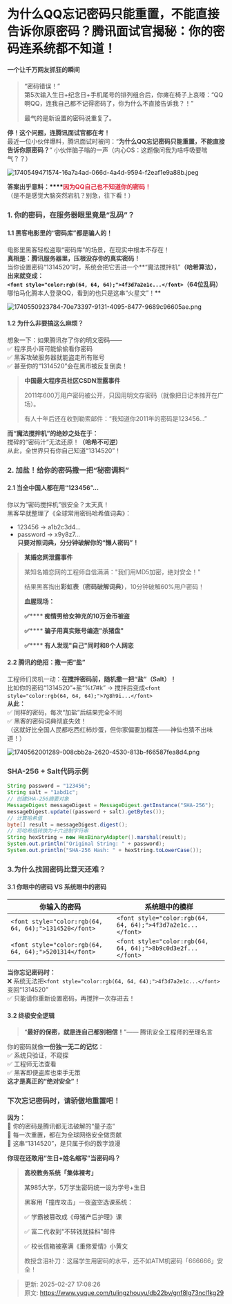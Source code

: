 # 为什么QQ忘记密码只能重置，不能直接告诉你原密码？腾讯面试官揭秘：你的密码连系统都不知道！

#### **<font style="color:rgb(64, 64, 64);">一个让千万网友抓狂的瞬间</font>**
> <font style="color:rgb(64, 64, 64);">“密码错误！”</font><font style="color:rgb(64, 64, 64);">  
</font><font style="color:rgb(64, 64, 64);">第5次输入生日+纪念日+手机尾号的排列组合后，你瘫在椅子上哀嚎：“QQ啊QQ，连我自己都不记得密码了，你为什么不直接告诉我？！”</font>
>
> <font style="color:rgb(64, 64, 64);">最气的是新设置的密码说重复了。</font>
>

**<font style="color:rgb(64, 64, 64);">停！这个问题，连腾讯面试官都在考！</font>**  
<font style="color:rgb(64, 64, 64);">最近一位小伙伴爆料，腾讯面试时被问：“</font>**<font style="color:rgb(64, 64, 64);">为什么QQ忘记密码只能重置，不能直接告诉你原密码？</font>**<font style="color:rgb(64, 64, 64);">”  </font><font style="color:rgb(64, 64, 64);">小伙伴脑子嗡的一声（</font><font style="color:rgb(64, 64, 64);">内心OS：这题像问我为啥呼吸要喘气？？</font><font style="color:rgb(64, 64, 64);">）</font>

![1740549471574-16a7a4ad-066d-4a4d-9594-f2eaf1e9a88b.jpeg](./img/fpxwX88YdWAdZAa2/1740549471574-16a7a4ad-066d-4a4d-9594-f2eaf1e9a88b-842647.jpeg)

**<font style="color:rgb(64, 64, 64);">答案出乎意料：</font>****<font style="color:#DF2A3F;">因为QQ自己也不知道你的密码！</font>**  
<font style="color:rgb(64, 64, 64);">（是不是感觉大脑突然宕机？别急，往下看！）</font>

### **<font style="color:rgb(64, 64, 64);">1. 你的密码，在服务器眼里竟是“乱码”？</font>**
#### **<font style="color:rgb(64, 64, 64);">1.1 黑客电影里的“密码库”都是骗人的！</font>**
<font style="color:rgb(64, 64, 64);">电影里黑客轻松盗取“密码库”的场景，在现实中根本不存在！</font><font style="color:rgb(64, 64, 64);">  
</font>**<font style="color:rgb(64, 64, 64);">真相是：腾讯服务器里，压根没存你的真实密码！</font>**<font style="color:rgb(64, 64, 64);">  
</font><font style="color:rgb(64, 64, 64);">当你设置密码“1314520”时，系统会把它丢进一个**“魔法搅拌机”**（哈希算法），出来就变成：</font><font style="color:rgb(64, 64, 64);">  
</font>`<font style="color:rgb(64, 64, 64);">4f3d7a2e1c...</font>`<font style="color:rgb(64, 64, 64);">（64位乱码）</font><font style="color:rgb(64, 64, 64);">  
</font>**<font style="color:rgb(64, 64, 64);">哪怕马化腾本人登录QQ，看到的也只是这串“火星文”！</font>**

![1740550923784-70e73397-9131-4095-8477-9689c96605ae.png](./img/fpxwX88YdWAdZAa2/1740550923784-70e73397-9131-4095-8477-9689c96605ae-105077.png)

#### **<font style="color:rgb(64, 64, 64);">1.2 为什么非要搞这么麻烦？</font>**
<font style="color:rgb(64, 64, 64);">想象一下：如果腾讯存了你的明文密码——</font><font style="color:rgb(64, 64, 64);">  
</font><font style="color:rgb(64, 64, 64);">✅</font><font style="color:rgb(64, 64, 64);"> 程序员小哥可能偷偷看你密码</font><font style="color:rgb(64, 64, 64);">  
</font><font style="color:rgb(64, 64, 64);">✅</font><font style="color:rgb(64, 64, 64);"> 黑客攻破服务器就能盗走所有账号</font><font style="color:rgb(64, 64, 64);">  
</font><font style="color:rgb(64, 64, 64);">✅</font><font style="color:rgb(64, 64, 64);"> 甚至你的“1314520”会在黑市被反复倒卖！</font>

> **<font style="color:rgb(64, 64, 64);">中国最大程序员社区CSDN泄露事件</font>**
>
> 2011年600万用户密码被公开，只因用明文存密码（就像把日记本摊开在广场）。
>
> 有人十年后还在收到勒索邮件：“我知道你2011年的密码是123456...”
>

**<font style="color:rgb(64, 64, 64);">而“魔法搅拌机”的绝妙之处在于：</font>**<font style="color:rgb(64, 64, 64);">  
</font><font style="color:rgb(64, 64, 64);">搅碎的“密码汁”无法还原！</font>**<font style="color:rgb(64, 64, 64);">（哈希不可逆）</font>**<font style="color:rgb(64, 64, 64);">  
</font><font style="color:rgb(64, 64, 64);">从此，全世界只有你自己知道“1314520”！</font>

### **<font style="color:rgb(64, 64, 64);">2. 加盐！给你的密码撒一把“秘密调料”</font>**
#### **<font style="color:rgb(64, 64, 64);">2.1 当全中国人都在用“123456”...</font>**
<font style="color:rgb(64, 64, 64);">你以为“密码搅拌机”很安全？太天真！</font><font style="color:rgb(64, 64, 64);">  
</font><font style="color:rgb(64, 64, 64);">黑客早就整理了《全球常用密码哈希值词典》：</font>

+ <font style="color:rgb(64, 64, 64);">123456 → a1b2c3d4...</font>
+ <font style="color:rgb(64, 64, 64);">password → x9y8z7...</font><font style="color:rgb(64, 64, 64);">  
</font>**<font style="color:rgb(64, 64, 64);">只要对照词典，分分钟破解你的“懒人密码”！</font>**

> **<font style="color:rgb(64, 64, 64);">某婚恋网泄露事件</font>**
>
> 某知名婚恋网的工程师自信满满："我们用MD5加密，绝对安全！"
>
> 结果黑客掏出**彩虹表（密码破解词典）**，10分钟破解60%用户密码！
>
> **<font style="color:rgb(64, 64, 64);">血腥现场：</font>**
>
> **<font style="color:rgb(64, 64, 64);">✅</font>****<font style="color:rgb(64, 64, 64);"> 痴情男给女神充的10万金币被盗</font>**
>
> **<font style="color:rgb(64, 64, 64);">✅</font>****<font style="color:rgb(64, 64, 64);"> 骗子用真实账号编造"杀猪盘"</font>**
>
> **<font style="color:rgb(64, 64, 64);">✅</font>****<font style="color:rgb(64, 64, 64);"> 有人发现"自己"同时和8个人网恋</font>**
>

#### **<font style="color:rgb(64, 64, 64);">2.2 腾讯的绝招：撒一把“盐”</font>**
<font style="color:rgb(64, 64, 64);">工程师们灵机一动：</font>**<font style="color:rgb(64, 64, 64);">在搅拌密码前，随机撒一把“盐”（Salt）！</font>**<font style="color:rgb(64, 64, 64);">  
</font><font style="color:rgb(64, 64, 64);">比如你的密码“1314520”+盐“%t7#k” → 搅拌后变成</font>`<font style="color:rgb(64, 64, 64);">7g8h9i...</font>`<font style="color:rgb(64, 64, 64);">  
</font>**<font style="color:rgb(64, 64, 64);">从此：</font>**<font style="color:rgb(64, 64, 64);">  
</font><font style="color:rgb(64, 64, 64);">✅</font><font style="color:rgb(64, 64, 64);"> 同样的密码，每次“加盐”后结果完全不同</font><font style="color:rgb(64, 64, 64);">  
</font><font style="color:rgb(64, 64, 64);">✅</font><font style="color:rgb(64, 64, 64);"> 黑客的密码词典彻底失效！</font><font style="color:rgb(64, 64, 64);">  
</font><font style="color:rgb(64, 64, 64);">（这就好比全国人民都吃西红柿炒蛋，但你家偏要加榴莲——神仙也猜不出味道！）</font>

![1740562001289-008cbb2a-2620-4530-813b-f66587fea8d4.png](./img/fpxwX88YdWAdZAa2/1740562001289-008cbb2a-2620-4530-813b-f66587fea8d4-461431.png)

### **<font style="color:rgb(64, 64, 64);">SHA-256 + Salt代码示例</font>**
```java
String password = "123456";  
String salt = "1abd1c";  
// 创建SHA-256摘要对象  
MessageDigest messageDigest = MessageDigest.getInstance("SHA-256");  
messageDigest.update((password + salt).getBytes());  
// 计算哈希值  
byte[] result = messageDigest.digest();  
// 将哈希值转换为十六进制字符串  
String hexString = new HexBinaryAdapter().marshal(result);  
System.out.println("Original String: " + password);  
System.out.println("SHA-256 Hash: " + hexString.toLowerCase());
```

### **<font style="color:rgb(64, 64, 64);">3.为什么找回密码比登天还难？</font>**
#### **<font style="color:rgb(64, 64, 64);">3.1 你眼中的密码 VS 系统眼中的密码</font>**
| **你输入的密码** | **系统眼中的模样** |
| --- | --- |
| `<font style="color:rgb(64, 64, 64);">1314520</font>` | `<font style="color:rgb(64, 64, 64);">4f3d7a2e1c...</font>` |
| `<font style="color:rgb(64, 64, 64);">5201314</font>` | `<font style="color:rgb(64, 64, 64);">8b9c0d3e2f...</font>` |


**<font style="color:rgb(64, 64, 64);">当你忘记密码时：</font>**<font style="color:rgb(64, 64, 64);">  
</font><font style="color:rgb(64, 64, 64);">❌</font><font style="color:rgb(64, 64, 64);"> 系统无法把</font>`<font style="color:rgb(64, 64, 64);">4f3d7a2e1c...</font>`<font style="color:rgb(64, 64, 64);">变回“1314520”</font><font style="color:rgb(64, 64, 64);">  
</font><font style="color:rgb(64, 64, 64);">✅</font><font style="color:rgb(64, 64, 64);"> 只能请你重新设置密码，再搅拌一次存进去！</font>

#### **<font style="color:rgb(64, 64, 64);">3.2 终极安全逻辑</font>**
> <font style="color:rgb(64, 64, 64);">“</font>**<font style="color:rgb(64, 64, 64);">最好的保密，就是连自己都别相信！</font>**<font style="color:rgb(64, 64, 64);">”</font><font style="color:rgb(64, 64, 64);">—— 腾讯安全工程师的至理名言</font>
>

<font style="color:rgb(64, 64, 64);">你的密码就像</font>**<font style="color:rgb(64, 64, 64);">一份独一无二的记忆</font>**<font style="color:rgb(64, 64, 64);">：</font><font style="color:rgb(64, 64, 64);">  
</font><font style="color:rgb(64, 64, 64);">✅</font><font style="color:rgb(64, 64, 64);"> 系统只验证，不窥探</font><font style="color:rgb(64, 64, 64);">  
</font><font style="color:rgb(64, 64, 64);">✅</font><font style="color:rgb(64, 64, 64);"> 工程师无法查看</font><font style="color:rgb(64, 64, 64);">  
</font><font style="color:rgb(64, 64, 64);">✅</font><font style="color:rgb(64, 64, 64);"> 黑客即便盗库也束手无策</font><font style="color:rgb(64, 64, 64);">  
</font>**<font style="color:rgb(64, 64, 64);">这才是真正的“绝对安全”！</font>**

### **<font style="color:rgb(64, 64, 64);">下次忘记密码时，请骄傲地重置吧！</font>**
**<font style="color:rgb(64, 64, 64);">因为：</font>**<font style="color:rgb(64, 64, 64);">  
</font><font style="color:rgb(64, 64, 64);">🔐</font><font style="color:rgb(64, 64, 64);"> 你的密码是腾讯都无法破解的“量子态”</font><font style="color:rgb(64, 64, 64);">  
</font><font style="color:rgb(64, 64, 64);">🔐</font><font style="color:rgb(64, 64, 64);"> 每一次重置，都在为全球网络安全做贡献</font><font style="color:rgb(64, 64, 64);">  
</font><font style="color:rgb(64, 64, 64);">🔐</font><font style="color:rgb(64, 64, 64);"> 这串“1314520”，是只属于你的数字浪漫</font>

**<font style="color:rgb(64, 64, 64);">你现在还敢用“生日+姓名缩写”当密码吗？</font>**

> **<font style="color:rgb(64, 64, 64);">高校教务系统「集体裸考」</font>**
>
> <font style="color:rgb(64, 64, 64);">某985大学，5万学生密码统一设为学号+生日</font>
>
> <font style="color:rgb(64, 64, 64);">黑客用「撞库攻击」一夜盗空选课系统：</font>
>
> <font style="color:rgb(64, 64, 64);">✅</font><font style="color:rgb(64, 64, 64);"> 学霸被篡改成《母猪产后护理》课</font>
>
> <font style="color:rgb(64, 64, 64);">✅</font><font style="color:rgb(64, 64, 64);"> 富二代收到"不转钱就挂科"邮件</font>
>
> <font style="color:rgb(64, 64, 64);">✅</font><font style="color:rgb(64, 64, 64);"> 校长信箱被塞满《重修爱情》小黄文</font>
>
> 教授含泪补刀：这届学生用密码的水平，还不如ATM机密码「666666」安全！
>



> 更新: 2025-02-27 17:08:26  
> 原文: <https://www.yuque.com/tulingzhouyu/db22bv/gnf8lg73ncl1kg29>